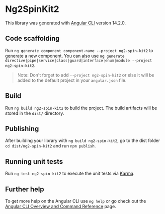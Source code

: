 # Ng2SpinKit2

This library was generated with [Angular CLI](https://github.com/angular/angular-cli) version 14.2.0.

## Code scaffolding

Run `ng generate component component-name --project ng2-spin-kit2` to generate a new component. You can also use `ng generate directive|pipe|service|class|guard|interface|enum|module --project ng2-spin-kit2`.
> Note: Don't forget to add `--project ng2-spin-kit2` or else it will be added to the default project in your `angular.json` file. 

## Build

Run `ng build ng2-spin-kit2` to build the project. The build artifacts will be stored in the `dist/` directory.

## Publishing

After building your library with `ng build ng2-spin-kit2`, go to the dist folder `cd dist/ng2-spin-kit2` and run `npm publish`.

## Running unit tests

Run `ng test ng2-spin-kit2` to execute the unit tests via [Karma](https://karma-runner.github.io).

## Further help

To get more help on the Angular CLI use `ng help` or go check out the [Angular CLI Overview and Command Reference](https://angular.io/cli) page.
